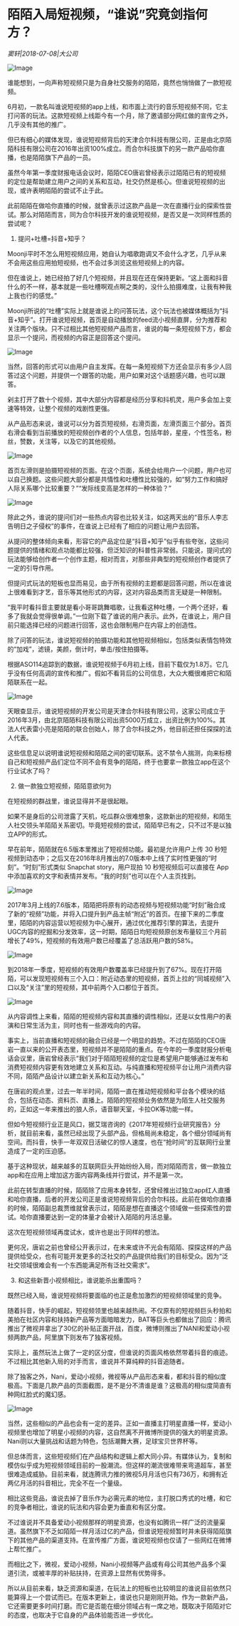 # 陌陌入局短视频，“谁说”究竟剑指何方？

*窦轩|2018-07-08|大公司*

![Image](http://p1.pstatp.com/large/pgc-image/1531096701729dd3f2f637e)

谁能想到，一向声称短视频只是为自身社交服务的陌陌，竟然也悄悄做了一款短视频。

6月初，一款名叫谁说短视频的app上线，和市面上流行的音乐短视频不同，它主打问答的玩法。这款短视频上线距今有一个月，除了邀请部分网红做的宣传之外，几乎没有其他的推广。

但已有细心的媒体发现，谁说短视频背后的天津合尔科技有限公司，正是由北京陌陌科技有限公司在2016年出资100%成立。而合尔科技旗下的另一款产品哈你直播，也是陌陌旗下产品的一员。

虽然今年第一季度财报电话会议时，陌陌CEO唐岩曾经表示过陌陌已有的短视频的定位是帮助建立用户之间的关系和互动，社交仍然是核心。但谁说短视频的出现，或许表明陌陌的尝试不止于此。

此前陌陌在做哈你直播的时候，就曾表示过这款产品是一次在直播行业的探索性尝试。那么对陌陌而言，同为合尔科技开发的谁说短视频，是否又是一次同样性质的尝试呢？

1. 提问+吐槽=抖音+知乎？

Moonji平时不怎么用短视频应用，她自认为唱歌跑调又不会什么才艺，几乎从来不会用这些应用拍短视频，也不会过多浏览这些短视频上的内容。

但在谁说上，她已经拍了好几个短视频，并且现在还在保持更新。“这上面和抖音什么的不一样，基本就是一些吐槽啊观点啊之类的，没什么拍摄难度，让我有种我上我也行的感觉。”

Moonji所说的“吐槽”实际上就是谁说上的问答玩法，这个玩法也被媒体概括为“抖音+知乎”。打开谁说短视频，首页是自动播放的feed流小视频直屏，分为推荐和关注两个版块。只不过相比其他短视频产品而言，谁说的每一条短视频下方，都会显示一个提问，而视频的内容正是回答这个提问。

![Image](http://p3.pstatp.com/large/pgc-image/1531096687475d4f240fef5)

当然，回答的形式可以由用户自主发挥。在每一条短视频下方还会显示有多少人回答过这个问题，并提供一个跟答的功能，用户如果对这个话题感兴趣，也可以跟答。

剁主打开了数十个视频，其中大部分内容都是经历分享和抖机灵，用户多会加上变速等特效，让整个视频的戏剧性更强。

从产品形态来说，谁说可以分为首页短视频，右滑页面，左滑页面三个部分。首页右滑会看到当前播放的短视频创作者的个人信息，包括年龄，星座，个性签名，粉丝，赞数，关注等，以及它的其他视频。

![Image](http://p1.pstatp.com/large/pgc-image/1531096687411d737ea0e6b)

首页左滑则是拍摄短视频的页面。在这个页面，系统会给用户一个问题，用户也可以自己换题。这些问题大部分都是共情性和吐槽性比较强的，如“努力工作和搞好人际关系哪个比较重要？”“发际线变高是怎样的一种体验？”

![Image](http://p3.pstatp.com/large/pgc-image/15310966874059edce0c5ad)

除此之外，谁说的提问们对一些热点内容也比较关注，如这两天出的“音乐人李志告明日之子侵权”的事件，在谁说上已经有了相应的问题让用户去回答。

从提问的整体倾向来看，形容它的产品定位是“抖音+知乎”似乎有些夸张，这些问题提供的情绪和观点功能都比较强，但泛知识的科普性非常弱。只能说，提问式的玩法能够给创作者一个创作主题，相对而言，对那些非典型的短视频创作者提供了一定的引导作用。

但提问式玩法的短板也显而易见，由于所有视频的主题都是回答问题，所以在谁说上很难看到才艺，音乐等其他形式的内容，这对内容品类而言无疑是一种限制。

“我平时看抖音主要就是看小哥哥跳舞唱歌，让我看这种吐槽，一个两个还好，看多了我就会觉得很单调。”一位刚下载了谁说的用户表示。此外，在谁说上，用户目前只能选择已经的问题进行回答，这也会限制用户在内容上的创造性。

除了问答的玩法，谁说短视频的拍摄功能和其他短视频相似，包括类似表情包特效的“加戏”，滤镜，美颜，倒计时，单击/按住拍摄等。

根据ASO114追踪到的数据，谁说短视频于6月初上线，目前下载仅为1.8万。它几乎没有任何高调的宣传和推广。假如不看背后的公司信息，大众大概很难把它和陌陌联系在一起。

![Image](http://p1.pstatp.com/large/pgc-image/1531096687257bf91649767)

天眼查显示，谁说短视频的开发公司是天津合尔科技有限公司，这家公司成立于2016年3月，由北京陌陌科技有限公司出资5000万成立，出资比例为100%。其法人代表雷小亮是陌陌的联合创始人，除了合尔科技之外，他目前还担任探探的法人代表。

这些信息足以说明谁说短视频和陌陌之间的密切联系。这不禁令人揣测，向来标榜自己和短视频产品们定位不同不会有竞争的陌陌，终于也要拿一款独立app在这个行业试水了吗？

2. 做一款独立短视频，陌陌意欲何为

在短视频的群战里，谁说显得并不是很起眼。

如果不是身后的公司泄露了天机，吃瓜群众很难想象，这款新出的短视频，和陌生人社交领头羊陌陌关系密切。毕竟短视频的尝试，陌陌早已有之，只不过不是以独立APP的形式。

早在前年，陌陌就在6.5版本里推出了短视频功能。最初是允许用户上传 30 秒短视频到动态中；之后又在2016年8月推出的7.0版本中上线了实时性更强的“时刻”。“时刻”形式类似 Snapchat story，用户现拍 10 秒短视频后可以直接在 App 中添加喜欢的文字和表情并发布。“我的时刻”也可以在个人主页找到。

![Image](http://p1.pstatp.com/large/pgc-image/15310966871701ff25054dc)

2017年3月上线的7.6版本，陌陌把将原有的动态视频与短视频功能“时刻”融合成了新的“视频”功能，并将入口提升到产品主帧“附近”的首页。在接下来的二季度里，陌陌的内容运营以短视频为中心展开，通过优化推荐引擎的算法，去提升UGC内容的挖掘和分发效率，这一时期，陌陌日均短视频原创发布量较三个月前增长了49%，短视频的有效用户数已经覆盖了总活跃用户数的58%。

![Image](http://p3.pstatp.com/large/pgc-image/15310966881155db921494b)

到2018年一季度，短视频的有效用户数覆盖率已经提升到了67%。现在打开陌陌，可以发现短视频有三个入口：附近动态里的短视频，首页上拉的“同城视频”入口以及“关注”里的短视频，其中前两个入口都位于首页。

![Image](http://p1.pstatp.com/large/pgc-image/15310966878854bca1e71c3)

从内容调性上来看，陌陌的短视频内容和其直播的调性相似，还是以女性用户的表演和日常生活为主，同时也有一些游戏向的内容。

事实上，当前直播和短视频的融合已经是一个明显的趋势。不过在陌陌的CEO唐岩一直以来的公开表态里，短视频并不是陌陌的重点。在今年的一季度财报分析电话会议里，唐岩曾经表示“我们对于陌陌短视频的定位是希望用户能够通过发布和消费短视频内容更有效地建立关系和互动。与纯直播和短视频平台让用户消费内容不同，陌陌产品设计以建立新关系和互动为核心。”

在唐岩的观点里，过去一年半时间，陌陌一直在推动短视频和平台各个模块的结合，包括在动态、资料页、直播上。陌陌的短视频业务依然是为陌生人社交服务的，正如这一年来推出的狼人杀，语音聊天室，卡拉OK等功能一样。

但如今短视频行业正是风口，据艾瑞咨询的《2017年短视频行业研究报告》分析，就目前来看，虽然已经出现了头部产品，但格局尚未稳定，各个细分领域尚有空间。而抖音，快手一年双双日活破亿的惊人速度，也在“抢时间”的互联网行业里造成了一定的压迫感。

基于这种现状，越来越多的互联网巨头开始纷纷入局，而对陌陌而言，做一款独立app和在应用上增加这方面内容两条线并行尝试，并不是第一次。

此前在转型直播的时候，陌陌除了应用本身转型，还曾经推出过独立app红人直播和哈你直播，后者的开发公司正是谁说短视频背后的合尔科技。此前在做哈你直播的时候，陌陌副总裁贾维就曾表示过，陌陌是想在直播这个领域做一些探索性的尝试。哈你直播要达到一定的体量才会被计入陌陌的月活总量。

这次在短视频领域再度试水，或许也是出于同样的想法。

更何况，唐岩之前也曾经公开表示过，在未来或许不光会有陌陌、探探这样的产品提供给受众，也有可能开发更多的泛社交的产品提供给我们的目标受众。因为“泛社交领域很难会有一个东西能满足所有泛社交需求”。

3. 和这些新晋小视频相比，谁说能杀出重围吗？

既然已经入局，谁说短视频将要面临的也正是愈加激烈的短视频领域里的竞争。

随着抖音，快手的崛起，短视频领里也越来越热闹。不仅原有的短视频巨头秒拍和美拍在社区内容和扶持新产品等方面暗暗发力，BAT等巨头也都做出了回应：腾讯推出了微视并拿出了30亿的补贴正面开战，百度，微博则推出了NANI和爱动小视频两款产品，阿里旗下则发布了独客视频。

实际上，虽然玩法上做了一定的区分度，但谁说的页面风格依然带着抖音的痕迹。不过相比其他新入局的对手而言，谁说并不算纯粹的抖音追随者。

除了独客之外，Nani，爱动小视频，微视等从产品形态来看，都和抖音的相似度极高。下面是几款产品的页面截图，是不是分不清谁是谁？这极高的相似度简直有种网红脸式的魔幻感。

![Image](http://p3.pstatp.com/large/pgc-image/1531096687754d135496002)

当然，这些相似的产品也会有一定的差异。正如一直播主打明星直播一样，爱动小视频里也增加了明星小视频的内容，这自然离不开微博所提供的强大的明星资源。Nani则以大量挑战和话题为特色，包括潮舞大赛，足球宝贝世界杯等。

但总体而言，这些短视频们在产品结构和逻辑上都大同小异。有媒体认为，复制和模仿似乎成为短视频领域目前的一股潮流。但这样的潮流很难带来弯道超车，甚至很难造成威胁。目前来看，就连腾讯力推的微视5月月活也只有736万，和拥有近两亿月活的抖音相比，完全不在一个量级。

相比这些竞品，谁说去掉了音乐作为必需元素的地位，主打脱口秀式的吐槽，和它的竞争者相比，谁说的玩法和内容会更为垂直和有区分度。

不过谁说并不具备爱动小视频那样的明星资源，也没有如腾讯一样广泛的流量渠道。虽然旗下不乏如陌陌一样月活过亿的产品，但谁说短视频暂时并未获得陌陌旗下的其他产品的渠道支持。在宣传推广方面，谁说短视频也仅请了一些网红在微博上帮忙推广。

而相比之下，微视，爱动小视频，Nani小视频等产品或有母公司其他产品多个渠道引流，或被丰厚的补贴扶持，在资源上显然有优势得多。

所以从目前来看，缺乏资源和渠道，在玩法上的短板也比较明显的谁说目前依然只能算得上一个尝试而已。在版本更新上，谁说也只是刚刚开始。作为一款新产品，它还需要更多时间打磨。而它是否能在细分领域占有一席之地，既取决于陌陌对它的态度，也取决于它自身的产品体验能否进一步优化。

